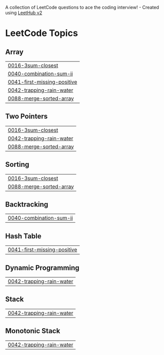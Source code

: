 A collection of LeetCode questions to ace the coding interview! - Created using [LeetHub v2](https://github.com/arunbhardwaj/LeetHub-2.0)
<!---LeetCode Topics Start-->
# LeetCode Topics
## Array
|  |
| ------- |
| [0016-3sum-closest](https://github.com/bhargav26reddy/LeetCode/tree/master/0016-3sum-closest) |
| [0040-combination-sum-ii](https://github.com/bhargav26reddy/LeetCode/tree/master/0040-combination-sum-ii) |
| [0041-first-missing-positive](https://github.com/bhargav26reddy/LeetCode/tree/master/0041-first-missing-positive) |
| [0042-trapping-rain-water](https://github.com/bhargav26reddy/LeetCode/tree/master/0042-trapping-rain-water) |
| [0088-merge-sorted-array](https://github.com/bhargav26reddy/LeetCode/tree/master/0088-merge-sorted-array) |
## Two Pointers
|  |
| ------- |
| [0016-3sum-closest](https://github.com/bhargav26reddy/LeetCode/tree/master/0016-3sum-closest) |
| [0042-trapping-rain-water](https://github.com/bhargav26reddy/LeetCode/tree/master/0042-trapping-rain-water) |
| [0088-merge-sorted-array](https://github.com/bhargav26reddy/LeetCode/tree/master/0088-merge-sorted-array) |
## Sorting
|  |
| ------- |
| [0016-3sum-closest](https://github.com/bhargav26reddy/LeetCode/tree/master/0016-3sum-closest) |
| [0088-merge-sorted-array](https://github.com/bhargav26reddy/LeetCode/tree/master/0088-merge-sorted-array) |
## Backtracking
|  |
| ------- |
| [0040-combination-sum-ii](https://github.com/bhargav26reddy/LeetCode/tree/master/0040-combination-sum-ii) |
## Hash Table
|  |
| ------- |
| [0041-first-missing-positive](https://github.com/bhargav26reddy/LeetCode/tree/master/0041-first-missing-positive) |
## Dynamic Programming
|  |
| ------- |
| [0042-trapping-rain-water](https://github.com/bhargav26reddy/LeetCode/tree/master/0042-trapping-rain-water) |
## Stack
|  |
| ------- |
| [0042-trapping-rain-water](https://github.com/bhargav26reddy/LeetCode/tree/master/0042-trapping-rain-water) |
## Monotonic Stack
|  |
| ------- |
| [0042-trapping-rain-water](https://github.com/bhargav26reddy/LeetCode/tree/master/0042-trapping-rain-water) |
<!---LeetCode Topics End-->